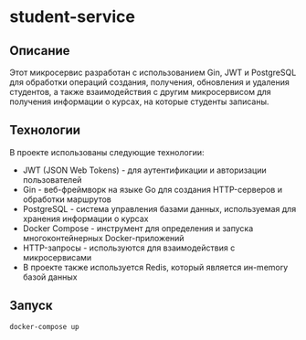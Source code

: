 # student-service

## Описание

Этот микросервис разработан с использованием Gin, JWT и PostgreSQL для обработки операций создания, получения, обновления и удаления студентов, а также взаимодействия с другим микросервисом для получения информации о курсах, на которые студенты записаны.

## Технологии

В проекте использованы следующие технологии:
  *  JWT (JSON Web Tokens) - для аутентификации и авторизации пользователей
  *  Gin - веб-фреймворк на языке Go для создания HTTP-серверов и обработки маршрутов
  *  PostgreSQL - система управления базами данных, используемая для хранения информации о курсах
  *  Docker Compose - инструмент для определения и запуска многоконтейнерных Docker-приложений
  *  HTTP-запросы - используются для взаимодействия с микросервисами
  *  В проекте также используется Redis, который является ин-memory базой данных


## Запуск

```
docker-compose up
```